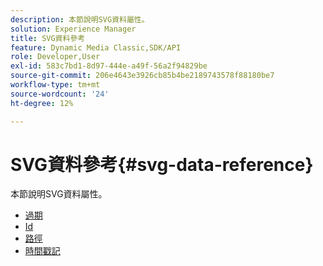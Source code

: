 ```yaml
---
description: 本節說明SVG資料屬性。
solution: Experience Manager
title: SVG資料參考
feature: Dynamic Media Classic,SDK/API
role: Developer,User
exl-id: 583c7bd1-8d97-444e-a49f-56a2f94829be
source-git-commit: 206e4643e3926cb85b4be2189743578f88180be7
workflow-type: tm+mt
source-wordcount: '24'
ht-degree: 12%

---
```


# SVG資料參考{#svg-data-reference}

本節說明SVG資料屬性。

* [過期](r-expiration-svg.md)
* [Id](r-id-svg.md)
* [路徑](r-path-svg.md)
* [時間戳記](r-timestamp-svg.md)
